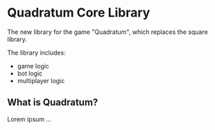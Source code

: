 # Quadratum Core Library

The new library for the game "Quadratum", which replaces the square library.

The library includes:
- game logic
- bot logic
- multiplayer logic

## What is Quadratum?

Lorem ipsum ...

